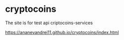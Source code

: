# cryptocoins
The site is for test api criptocoins-services

https://ananevandrei11.github.io/cryptocoins/index.html
